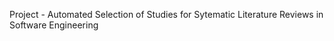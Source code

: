Project - Automated Selection of Studies for Sytematic Literature Reviews in Software Engineering 

